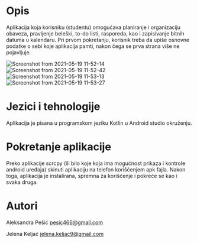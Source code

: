 # Opis 

Aplikacija koja korisniku (studentu) omogućava planiranje i organizaciju obaveza, pravljenje beleški, to-do listi, rasporeda, kao i zapisivanje bitnih datuma u kalendaru.
Pri prvom pokretanju, korisnik treba da upiše osnovne podatke o sebi koje aplikacija pamti, nakon čega se prva strana više ne pojavljuje.

![Screenshot from 2021-05-19 11-52-14](https://user-images.githubusercontent.com/62563062/118795835-4d39b000-b89b-11eb-94d2-e7fa41615f29.png)
![Screenshot from 2021-05-19 11-52-42](https://user-images.githubusercontent.com/62563062/118795844-4f9c0a00-b89b-11eb-871d-ad4ce5bd9f15.png)
![Screenshot from 2021-05-19 11-53-13](https://user-images.githubusercontent.com/62563062/118795850-50cd3700-b89b-11eb-8975-45eeb9527460.png)
![Screenshot from 2021-05-19 11-53-27](https://user-images.githubusercontent.com/62563062/118795857-5296fa80-b89b-11eb-8864-35d16f2b69cb.png)


# Jezici i tehnologije
Aplikacija je pisana u programskom jeziku Kotlin u Android studio okruženju.

# Pokretanje aplikacije 
Preko aplikacije scrcpy (ili bilo koje koja ima mogućnost prikaza i kontrole android uređaja) skinuti aplikaciju na telefon korišćenjem apk fajla.
Nakon toga, aplikacija je instalirana, spremna za korišćenje i pokreće se kao i svaka druga.


# Autori
Aleksandra Pešić pesic466@gmail.com

Jelena Keljać jelena.keljac9@gmail.com
